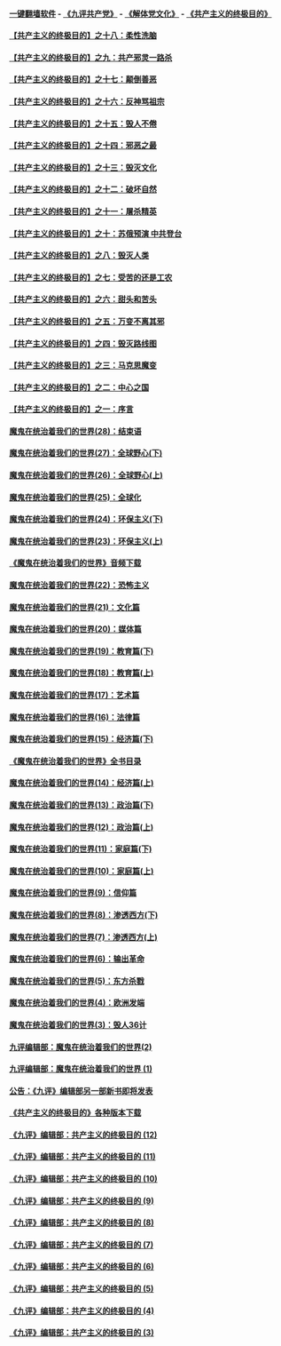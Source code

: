 #### [一键翻墙软件](https://github.com/gfw-breaker/nogfw/blob/master/README.md?t=04271238) -  [《九评共产党》](https://github.com/gfw-breaker/9ping.md?t=04271238) - [《解体党文化》](https://github.com/gfw-breaker/jtdwh.md?t=04271238) - [《共产主义的终极目的》](https://github.com/gfw-breaker/gczydzjmd.md?t=04271238)

#### [【共产主义的终极目的】之十八：柔性洗脑](../pages/nsc422/n11199994.md?t=04271238) 

#### [【共产主义的终极目的】之九：共产邪灵一路杀](../pages/nsc422/n11114139.md?t=04271238) 

#### [【共产主义的终极目的】之十七：颠倒善恶](../pages/nsc422/n11179782.md?t=04271238) 

#### [【共产主义的终极目的】之十六：反神骂祖宗](../pages/nsc422/n11166798.md?t=04271238) 

#### [【共产主义的终极目的】之十五：毁人不倦](../pages/nsc422/n11166792.md?t=04271238) 

#### [【共产主义的终极目的】之十四：邪恶之最](../pages/nsc422/n11150249.md?t=04271238) 

#### [【共产主义的终极目的】之十三：毁灭文化](../pages/nsc422/n11135227.md?t=04271238) 

#### [【共产主义的终极目的】之十二：破坏自然](../pages/nsc422/n11135214.md?t=04271238) 

#### [【共产主义的终极目的】之十一：屠杀精英](../pages/nsc422/n11118442.md?t=04271238) 

#### [【共产主义的终极目的】之十：苏俄预演 中共登台](../pages/nsc422/n11118424.md?t=04271238) 

#### [【共产主义的终极目的】之八：毁灭人类](../pages/nsc422/n11108503.md?t=04271238) 

#### [【共产主义的终极目的】之七：受苦的还是工农](../pages/nsc422/n11101809.md?t=04271238) 

#### [【共产主义的终极目的】之六：甜头和苦头](../pages/nsc422/n11096971.md?t=04271238) 

#### [【共产主义的终极目的】之五：万变不离其邪](../pages/nsc422/n11091285.md?t=04271238) 

#### [【共产主义的终极目的】之四：毁灭路线图](../pages/nsc422/n11086284.md?t=04271238) 

#### [【共产主义的终极目的】之三：马克思魔变](../pages/nsc422/n11061941.md?t=04271238) 

#### [【共产主义的终极目的】之二：中心之国](../pages/nsc422/n11047728.md?t=04271238) 

#### [【共产主义的终极目的】之一：序言](../pages/nsc422/n11086077.md?t=04271238) 

#### [魔鬼在统治着我们的世界(28)：结束语](../pages/nsc422/n10936246.md?t=04271238) 

#### [魔鬼在统治着我们的世界(27)：全球野心(下)](../pages/nsc422/n10928319.md?t=04271238) 

#### [魔鬼在统治着我们的世界(26)：全球野心(上)](../pages/nsc422/n10900318.md?t=04271238) 

#### [魔鬼在统治着我们的世界(25)：全球化](../pages/nsc422/n10788205.md?t=04271238) 

#### [魔鬼在统治着我们的世界(24)：环保主义(下)](../pages/nsc422/n10695307.md?t=04271238) 

#### [魔鬼在统治着我们的世界(23)：环保主义(上)](../pages/nsc422/n10688613.md?t=04271238) 

#### [《魔鬼在统治着我们的世界》音频下载](../pages/nsc422/n10635553.md?t=04271238) 

#### [魔鬼在统治着我们的世界(22)：恐怖主义](../pages/nsc422/n10614727.md?t=04271238) 

#### [魔鬼在统治着我们的世界(21)：文化篇](../pages/nsc422/n10597706.md?t=04271238) 

#### [魔鬼在统治着我们的世界(20)：媒体篇](../pages/nsc422/n10586579.md?t=04271238) 

#### [魔鬼在统治着我们的世界(19)：教育篇(下)](../pages/nsc422/n10564808.md?t=04271238) 

#### [魔鬼在统治着我们的世界(18)：教育篇(上)](../pages/nsc422/n10526970.md?t=04271238) 

#### [魔鬼在统治着我们的世界(17)：艺术篇](../pages/nsc422/n10499093.md?t=04271238) 

#### [魔鬼在统治着我们的世界(16)：法律篇](../pages/nsc422/n10485969.md?t=04271238) 

#### [魔鬼在统治着我们的世界(15)：经济篇(下)](../pages/nsc422/n10469975.md?t=04271238) 

#### [《魔鬼在统治着我们的世界》全书目录](../pages/nsc422/n10464261.md?t=04271238) 

#### [魔鬼在统治着我们的世界(14)：经济篇(上)](../pages/nsc422/n10457370.md?t=04271238) 

#### [魔鬼在统治着我们的世界(13)：政治篇(下)](../pages/nsc422/n10448270.md?t=04271238) 

#### [魔鬼在统治着我们的世界(12)：政治篇(上)](../pages/nsc422/n10444576.md?t=04271238) 

#### [魔鬼在统治着我们的世界(11)：家庭篇(下)](../pages/nsc422/n10440961.md?t=04271238) 

#### [魔鬼在统治着我们的世界(10)：家庭篇(上)](../pages/nsc422/n10435448.md?t=04271238) 

#### [魔鬼在统治着我们的世界(9)：信仰篇](../pages/nsc422/n10432159.md?t=04271238) 

#### [魔鬼在统治着我们的世界(8)：渗透西方(下)](../pages/nsc422/n10429603.md?t=04271238) 

#### [魔鬼在统治着我们的世界(7)：渗透西方(上)](../pages/nsc422/n10426013.md?t=04271238) 

#### [魔鬼在统治着我们的世界(6)：输出革命](../pages/nsc422/n10421536.md?t=04271238) 

#### [魔鬼在统治着我们的世界(5)：东方杀戮](../pages/nsc422/n10417707.md?t=04271238) 

#### [魔鬼在统治着我们的世界(4)：欧洲发端](../pages/nsc422/n10414890.md?t=04271238) 

#### [魔鬼在统治着我们的世界(3)：毁人36计](../pages/nsc422/n10411583.md?t=04271238) 

#### [九评编辑部：魔鬼在统治着我们的世界(2)](../pages/nsc422/n10410036.md?t=04271238) 

#### [九评编辑部：魔鬼在统治着我们的世界 (1)](../pages/nsc422/n10406825.md?t=04271238) 

#### [公告：《九评》编辑部另一部新书即将发表](../pages/nsc422/n10405104.md?t=04271238) 

#### [《共产主义的终极目的》各种版本下载](../pages/nsc422/n10022138.md?t=04271238) 

#### [《九评》编辑部：共产主义的终极目的 (12)](../pages/nsc422/n9933272.md?t=04271238) 

#### [《九评》编辑部：共产主义的终极目的 (11)](../pages/nsc422/n9924973.md?t=04271238) 

#### [《九评》编辑部：共产主义的终极目的 (10)](../pages/nsc422/n9920883.md?t=04271238) 

#### [《九评》编辑部：共产主义的终极目的 (9)](../pages/nsc422/n9916363.md?t=04271238) 

#### [《九评》编辑部：共产主义的终极目的 (8)](../pages/nsc422/n9912488.md?t=04271238) 

#### [《九评》编辑部：共产主义的终极目的 (7)](../pages/nsc422/n9901176.md?t=04271238) 

#### [《九评》编辑部：共产主义的终极目的 (6)](../pages/nsc422/n9899359.md?t=04271238) 

#### [《九评》编辑部：共产主义的终极目的 (5)](../pages/nsc422/n9893174.md?t=04271238) 

#### [《九评》编辑部：共产主义的终极目的 (4)](../pages/nsc422/n9891246.md?t=04271238) 

#### [《九评》编辑部：共产主义的终极目的 (3)](../pages/nsc422/n9879879.md?t=04271238) 

